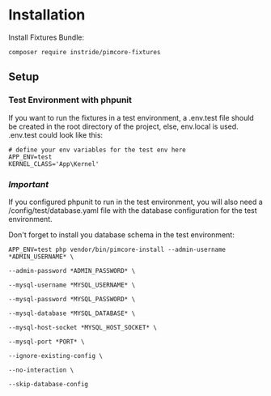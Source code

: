 # Installation

Install Fixtures Bundle:
```
composer require instride/pimcore-fixtures
```

## Setup

### Test Environment with phpunit
If you want to run the fixtures in a test environment, a .env.test file should be created in the root directory of the project, else, env.local is used.
.env.test could look like this:
```
# define your env variables for the test env here
APP_ENV=test
KERNEL_CLASS='App\Kernel'
```
### *Important*
If you configured phpunit to run in the test environment, you will also need a /config/test/database.yaml file with the database configuration for the test environment.

Don't forget to install you database schema in the test environment:
```
APP_ENV=test php vendor/bin/pimcore-install --admin-username *ADMIN_USERNAME* \
                                                                               --admin-password *ADMIN_PASSWORD* \
                                                                               --mysql-username *MYSQL_USERNAME* \
                                                                               --mysql-password *MYSQL_PASSWORD* \
                                                                               --mysql-database *MYSQL_DATABASE* \
                                                                               --mysql-host-socket *MYSQL_HOST_SOCKET* \
                                                                               --mysql-port *PORT* \
                                                                               --ignore-existing-config \
                                                                               --no-interaction \
                                                                      --skip-database-config
```
